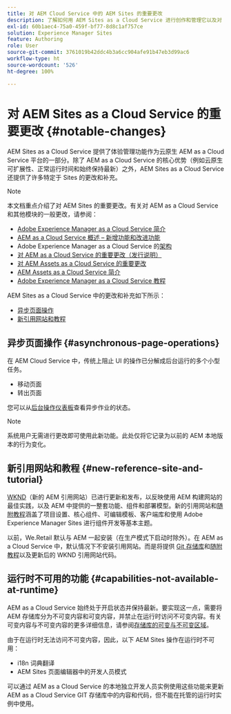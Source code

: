 ```yaml
---
title: 对 AEM Cloud Service 中的 AEM Sites 的重要更改
description: 了解如何用 AEM Sites as a Cloud Service 进行创作和管理它以及对 AEM Cloud Service 中 AEM Sites 的重要更改。
exl-id: 60b1aec4-75a0-459f-bf77-8d8c1af757ce
solution: Experience Manager Sites
feature: Authoring
role: User
source-git-commit: 3761019b42ddc4b3a6cc904afe91b47eb3d99ac6
workflow-type: ht
source-wordcount: '526'
ht-degree: 100%

---
```



# 对 AEM Sites as a Cloud Service 的重要更改 {#notable-changes}

AEM Sites as a Cloud Service 提供了体验管理功能作为云原生 AEM as a Cloud Service 平台的一部分。除了 AEM as a Cloud Service 的核心优势（例如云原生可扩展性、正常运行时间和始终保持最新）之外，AEM Sites as a Cloud Service 还提供了许多特定于 Sites 的更改和补充。

>[!NOTE]
>本文档重点介绍了对 AEM Sites 的重要更改。有关对 AEM as a Cloud Service 和其他模块的一般更改，请参阅：
>
>* [Adobe Experience Manager as a Cloud Service 简介](/help/overview/introduction.md)
>* [AEM as a Cloud Service 概述 – 新增功能和改进功能](/help/overview/what-is-new-and-different.md)
>* Adobe Experience Manager as a Cloud Service 的[架构](/help/overview/architecture.md)
>* [对 AEM as a Cloud Service 的重要更改（发行说明）](/help/release-notes/aem-cloud-changes.md)
>* [对 AEM Assets as a Cloud Service 的重要更改](/help/assets/assets-cloud-changes.md)
>* [AEM Assets as a Cloud Service 简介](/help/assets/overview.md)
>* [Adobe Experience Manager as a Cloud Service 教程](https://experienceleague.adobe.com/docs/experience-manager-learn/cloud-service/overview.html?lang=zh-Hans)

AEM Sites as a Cloud Service 中的更改和补充如下所示：

* [异步页面操作](#asynchronous-page-operations)
* [新引用网站和教程](#new-reference-site-and-tutorial)

## 异步页面操作 {#asynchronous-page-operations}

在 AEM Cloud Service 中，传统上阻止 UI 的操作已分解成后台运行的多个小型任务。

* 移动页面
* 转出页面

<!--
The initiator of such actions can check their status in a new UI at `/mnt/overlay/dam/gui/content/asyncjobs.html`.
-->

您可以从[后台操作仪表板](/help/operations/asynchronous-jobs.md)查看异步作业的状态。

>[!NOTE]
>
>系统用户无需进行更改即可使用此新功能。此处仅将它记录为以前的 AEM 本地版本的行为变化。

## 新引用网站和教程 {#new-reference-site-and-tutorial}

[WKND](https://wknd.site/)（新的 AEM 引用网站）已进行更新和发布，以反映使用 AEM 构建网站的最佳实践，以及 AEM 中提供的一整套功能、组件和部署模型。新的引用网站和[随附教程](https://experienceleague.adobe.com/docs/experience-manager-learn/getting-started-wknd-tutorial-develop/overview.html?lang=zh-Hans)涵盖了项目设置、核心组件、可编辑模板、客户端库和使用 Adobe Experience Manager Sites 进行组件开发等基本主题。

以前，We.Retail 默认与 AEM 一起安装（在生产模式下启动时除外）。在 AEM as a Cloud Service 中，默认情况下不安装引用网站。而是将提供 [Git 存储库](https://github.com/adobe/aem-guides-wknd/)和[随附教程](https://experienceleague.adobe.com/docs/experience-manager-learn/getting-started-wknd-tutorial-develop/overview.html?lang=zh-Hans)以及更新后的 WKND 引用网站代码。

## 运行时不可用的功能 {#capabilities-not-available-at-runtime}

AEM as a Cloud Service 始终处于开启状态并保持最新。要实现这一点，需要将 AEM 存储库分为不可变内容和可变内容，并禁止在运行时访问不可变内容。有关可变内容与不可变内容的更多详细信息，请参阅[存储库的可变与不可变区域](/help/implementing/developing/introduction/aem-project-content-package-structure.md#mutable-vs-immutable)。

由于在运行时无法访问不可变内容，因此，以下 AEM Sites 操作在运行时不可用：

* i18n 词典翻译
* AEM Sites 页面编辑器中的开发人员模式

可以通过 AEM as a Cloud Service 的本地独立开发人员实例使用这些功能来更新 AEM as a Cloud Service GIT 存储库中的内容和代码，但不能在托管的运行时实例中使用。
